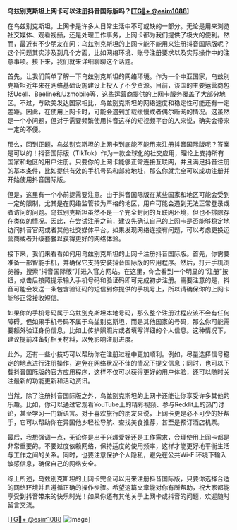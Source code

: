 **乌兹别克斯坦上网卡可以注册抖音国际版吗？[[TG💪+ @esim1088](https://t.me/s/esim1088)]**

在乌兹别克斯坦，上网卡是许多人日常生活中不可或缺的一部分。无论是用来浏览社交媒体、观看视频，还是处理工作事务，上网卡都为我们提供了极大的便利。然而，最近有不少朋友在问：乌兹别克斯坦的上网卡能不能用来注册抖音国际版呢？这个问题其实涉及到几个方面，比如网络环境、账号注册要求以及实际操作中的注意事项。接下来，我们就来详细聊聊这个话题。

首先，让我们简单了解一下乌兹别克斯坦的网络环境。作为一个中亚国家，乌兹别克斯坦近年来在网络基础设施建设上投入了不少资源。目前，该国的主要运营商包括Ucell、Beeline和Uzmobile等，这些运营商提供的上网卡服务覆盖了大部分地区。不过，与欧美发达国家相比，乌兹别克斯坦的网络速度和稳定性可能还有一定差距。因此，在使用上网卡时，可能会遇到加载缓慢或者偶尔断网的情况。这虽然是一个小问题，但对于需要频繁使用抖音这样的短视频平台的人来说，确实会带来一定的不便。

那么，回到正题，乌兹别克斯坦的上网卡到底能不能用来注册抖音国际版呢？答案是可以的！抖音国际版（TikTok）作为一款全球化的社交应用，理论上支持所有国家和地区的用户注册。只要你的上网卡能够正常连接互联网，并且满足抖音注册的基本条件，比如提供有效的手机号码和邮箱地址，那么你就完全可以成功注册并开始使用抖音国际版。

但是，这里有一个小前提需要注意。由于抖音国际版在某些国家和地区可能会受到一定的限制，尤其是在网络监管较为严格的地区，用户可能会遇到无法正常登录或者访问的问题。乌兹别克斯坦虽然不是一个完全封闭的互联网环境，但也不排除存在类似的情况。因此，在尝试注册之前，建议先确认自己的上网卡是否能够稳定地访问抖音官网或者其他社交媒体平台。如果发现网络连接有问题，可以考虑更换运营商或者升级套餐以获得更好的网络体验。

接下来，我们来看看如何用乌兹别克斯坦的上网卡注册抖音国际版。首先，你需要准备一部智能手机，并确保它支持安装抖音国际版的应用程序。然后，打开手机浏览器，搜索“抖音国际版”并进入官方网站。在这里，你会看到一个明显的“注册”按钮，点击后按照提示输入手机号码和验证码即可完成初步注册。需要注意的是，抖音可能会发送一条包含验证码的短信到你提供的手机号上，所以请确保你的上网卡能够正常接收短信。

如果你的手机号码属于乌兹别克斯坦本地号码，那么整个注册过程应该不会有任何障碍。但如果手机号码不属于乌兹别克斯坦，而是其他国家的号码，那么你可能需要额外验证身份信息，比如上传护照照片或者填写详细的个人信息。这种情况下，建议提前准备好相关材料，以免影响注册进度。

此外，还有一些小技巧可以帮助你在注册过程中更加顺利。例如，尽量选择信号稳定的地点进行注册操作，避免在网络状况不佳的情况下提交信息；同时，也可以下载抖音国际版的官方应用程序，这样不仅可以获得更好的用户体验，还可以随时关注最新的功能更新和活动资讯。

当然，除了注册抖音国际版之外，乌兹别克斯坦的上网卡还能让你享受许多其他的乐趣。比如，你可以通过它观看YouTube上的精彩视频、参与Reddit上的热门讨论，甚至学习一门新语言。对于喜欢旅行的朋友来说，上网卡更是必不可少的好帮手，它可以帮助你在异国他乡轻松导航、查找美食推荐，甚至是预订酒店机票。

最后，我想强调一点，无论你是出于兴趣爱好还是工作需求，合理使用上网卡都是非常重要的。不要过度依赖网络，保持适度的使用频率，这样才能更好地平衡生活与工作之间的关系。同时，也要注意保护个人隐私，避免在公共Wi-Fi环境下输入敏感信息，确保自己的网络安全。

综上所述，乌兹别克斯坦的上网卡完全可以用来注册抖音国际版，只要你选择合适的网络环境并且遵循正确的操作步骤。希望这篇文章能对你有所帮助，祝大家都能享受到抖音带来的快乐时光！如果你还有其他关于上网卡或抖音的问题，欢迎随时留言交流。

[[TG💪+ @esim1088](https://t.me/s/esim1088) ![Image](https://i.postimg.cc/4NQfJmqS/Snipaste-2025-05-13-00-14-12.png)]